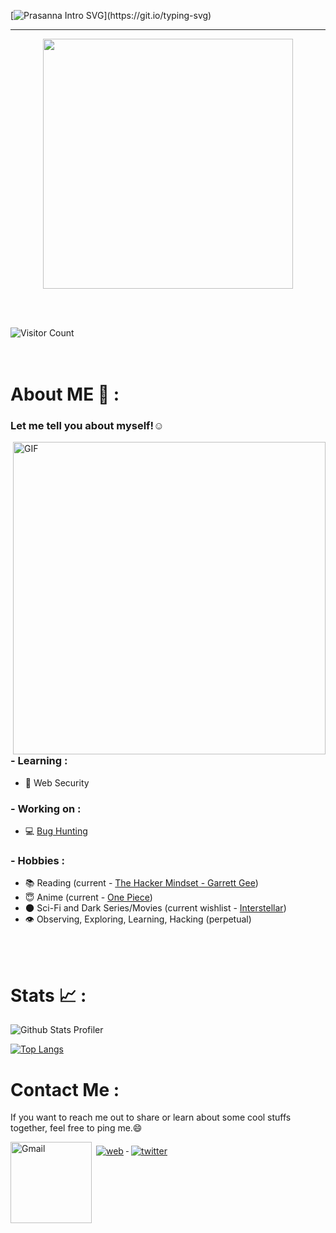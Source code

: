 [![Prasanna Intro SVG](https://readme-typing-svg.demolab.com?font=Roboto+Mono&size=35&duration=3500&pause=300&color=A2E42B&vCenter=true&width=650&height=80&lines=Hey+there%2C+I+am+Prasanna;I+am+a+Security+Enthusiast!;I+break+Logic;I+Contribute+to+a+Safer+Infosec.)](https://git.io/typing-svg)

 ---
 <p align="center">
 <img width=400 src="https://user-images.githubusercontent.com/74038190/229223156-0cbdaba9-3128-4d8e-8719-b6b4cf741b67.gif" >
 </p>
 
<br><br>

![Visitor Count](https://profile-counter.glitch.me/imprasanna/count.svg)
<br><br><br>
# About ME 💬 :

### Let me tell you about myself!☺️

<img hight="400" width="500" alt="GIF" align="right" src="https://media.tenor.com/4XDjR7Y2GcwAAAAM/eren-freedom.gif">

### - Learning :
- 💫 Web Security

### - Working on :
- 💻 [Bug Hunting](https://hackerone.com)

### - Hobbies : 
- 📚 Reading (current - [The Hacker Mindset - Garrett Gee](https://drive.google.com/file/d/1lrWyKkZ7dMMt2xF9WwamLzpEgTg9GWGi/view?usp=sharing))
- 😇 Anime (current - [One Piece](https://aniwatchtv.to/one-piece-100))
- 🌑 Sci-Fi and Dark Series/Movies (current wishlist - [Interstellar](https://sflix.to/movie/free-interstellar-hd-19788))
- 👁️ Observing, Exploring, Learning, Hacking (perpetual)



</br>
</br>

# Stats 📈 :

![Github Stats Profiler](https://github-stats-alpha.vercel.app/api?username=imprasanna&cc=000&tc=fff&ic=fff&bc=000)

[![Top Langs](https://github-readme-stats.vercel.app/api/top-langs/?username=imprasanna&bg_color=000&border_color=000&text_color=fff)](https://github.com/anuraghazra/github-readme-stats)

# Contact Me :

If you want to reach me out to share or learn about some cool stuffs together, feel free to ping me.😄

<a href="mailto:ping@aprasanna.com.np">
 <img align="left" alt="Gmail" width="130" hight="100" src="https://github.com/Xx-Ashutosh-xX/Xx-Ashutosh-xX/blob/master/assets/icons/gmail.png" />
</a>
   <a href="https://aprasanna.com.np">
    <img src="svg/dev/misc/web.svg" alt="web" style="vertical-align:top; margin:6px 4px">
  </a>
  </a>    <a href="https://x.com/a_prasanna__">
    <img src="svg/social/twitter.svg" alt="twitter" style="vertical-align:top; margin:6px 4px">
  </a>
</br>
</br>
<!-- For more icons please follow  https://github.com/MikeCodesDotNET/ColoredBadges -->
